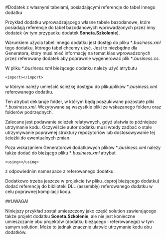 #Dodatek z własnymi tabelami, posiadającymi referencje do tabel innego dodatku

Przykład dodatku wprowadzającego własne tabele bazodanowe, które posiadają referencje do tabel bazodanowych wprowadzonych przez inny dodatek (w tym przypadku dodatek **Soneta.Szkolenie**).

Warunkiem użycia tabel innego dodatku jest dostęp do pliku **.business.xml* tego dodatku, którego tabel chcemy użyć. Jest to niezbędne dla Generatora, który musi mieć informację na temat klas wprowadzonych przez referowany dodatek aby poprawnie wygenerować plik **.business.cs*.

W pliku **.business.xml* bieżącego dodatku należy użyć atrybutu

    <import></import>

w którym należy umieścić ścieżkę dostępu do pliku/plików **.business.xml* referowanego dodatku.

Ten atrybut deklaruje folder, w którym będą poszukiwane pozostałe pliki **.business.xml*.
Wczytywane są wszystkie pliki ze wskazanego folderu oraz folderów podrzędnych.

Zalecane jest podawanie ścieżek relatywnych, gdyż ułatwia to późniejsze utrzymanie kodu. Oczywiście autor dodatku musi wtedy zadbać o stałe utrzymywanie poprawnej struktury repozytoriów lub dostosowywanie tej ścieżki do ewentualnych zmian.

Poza wskazaniem Generatorowi dodatkowych plików **.business.xml* należy także dodać do bieżącgo pliku **.business.xml* atrybut

    <using></using>

z odpowiednim namespace z referowanego dodatku.

Dodatkowo trzeba jeszcze w projekcie (w pliku .csproj bieżącego dodatku) dodać referencję do biblioteki DLL (assembly) referowanego dodatku w celu poprawnej kompilacji kodu.


##UWAGA!

Niniejszy przykład został umieszczony jako część solution zawierającego także projekt dodatku **Soneta.Szkolenie**, ale nie jest konieczne umieszczanie obu projektów (dodatku bieżącego i referowanego) w tym samym solution. Może to jednak znacznie ułatwić utrzymanie kodu obu dodatków.
